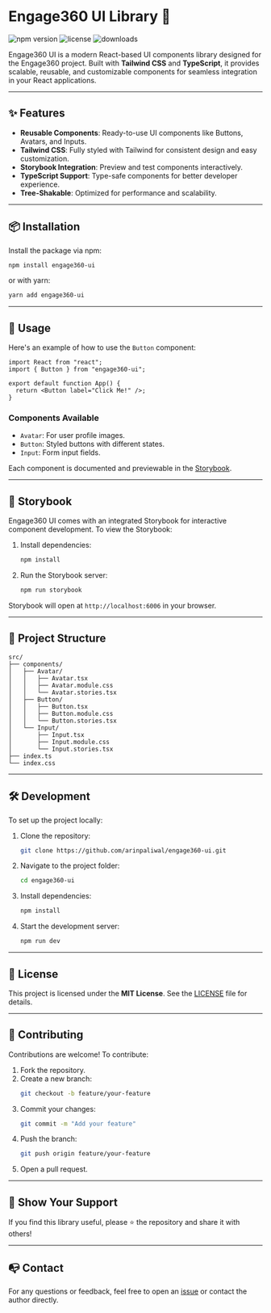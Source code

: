 # Engage360 UI Library 🚀

![npm version](https://img.shields.io/npm/v/engage360-ui?color=16a34a&style=flat-square)
![license](https://img.shields.io/npm/l/engage360-ui?color=16a34a&style=flat-square)
![downloads](https://img.shields.io/npm/dw/engage360-ui?color=16a34a&style=flat-square)

Engage360 UI is a modern React-based UI components library designed for the Engage360 project. Built with **Tailwind CSS** and **TypeScript**, it provides scalable, reusable, and customizable components for seamless integration in your React applications.

---

## ✨ Features

- **Reusable Components**: Ready-to-use UI components like Buttons, Avatars, and Inputs.
- **Tailwind CSS**: Fully styled with Tailwind for consistent design and easy customization.
- **Storybook Integration**: Preview and test components interactively.
- **TypeScript Support**: Type-safe components for better developer experience.
- **Tree-Shakable**: Optimized for performance and scalability.

---

## 📦 Installation

Install the package via npm:

```bash
npm install engage360-ui
```

or with yarn:

```bash
yarn add engage360-ui
```

---

## 🚀 Usage

Here's an example of how to use the `Button` component:

```tsx
import React from "react";
import { Button } from "engage360-ui";

export default function App() {
  return <Button label="Click Me!" />;
}
```

### Components Available
- `Avatar`: For user profile images.
- `Button`: Styled buttons with different states.
- `Input`: Form input fields.

Each component is documented and previewable in the [Storybook](#storybook).

---

## 📖 Storybook

Engage360 UI comes with an integrated Storybook for interactive component development. To view the Storybook:

1. Install dependencies:
   ```bash
   npm install
   ```
2. Run the Storybook server:
   ```bash
   npm run storybook
   ```

Storybook will open at `http://localhost:6006` in your browser.

---

## 🔧 Project Structure

```plaintext
src/
├── components/
│   ├── Avatar/
│   │   ├── Avatar.tsx
│   │   ├── Avatar.module.css
│   │   └── Avatar.stories.tsx
│   ├── Button/
│   │   ├── Button.tsx
│   │   ├── Button.module.css
│   │   └── Button.stories.tsx
│   └── Input/
│       ├── Input.tsx
│       ├── Input.module.css
│       └── Input.stories.tsx
├── index.ts
└── index.css
```

---

## 🛠️ Development

To set up the project locally:

1. Clone the repository:
   ```bash
   git clone https://github.com/arinpaliwal/engage360-ui.git
   ```
2. Navigate to the project folder:
   ```bash
   cd engage360-ui
   ```
3. Install dependencies:
   ```bash
   npm install
   ```
4. Start the development server:
   ```bash
   npm run dev
   ```

---

## 📜 License

This project is licensed under the **MIT License**. See the [LICENSE](LICENSE) file for details.

---

## 🤝 Contributing

Contributions are welcome! To contribute:

1. Fork the repository.
2. Create a new branch:
   ```bash
   git checkout -b feature/your-feature
   ```
3. Commit your changes:
   ```bash
   git commit -m "Add your feature"
   ```
4. Push the branch:
   ```bash
   git push origin feature/your-feature
   ```
5. Open a pull request.

---

## 🌟 Show Your Support

If you find this library useful, please ⭐️ the repository and share it with others!

---

## 📭 Contact

For any questions or feedback, feel free to open an [issue](https://github.com/arinpaliwal/engage360-ui/issues) or contact the author directly.
